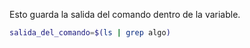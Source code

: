 Esto guarda la salida del comando dentro de la variable.
~~~bash
salida_del_comando=$(ls | grep algo)
~~~
